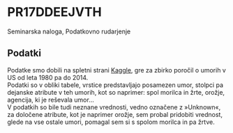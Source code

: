 # PR17DDEEJVTH
Seminarska naloga, Podatkovno rudarjenje

## Podatki

Podatke smo dobili na spletni strani [Kaggle](https://www.kaggle.com/murderaccountability/homicide-reports), gre za zbirko poročil o umorih v US od leta 1980 pa do 2014.<br/>
Podatki so v obliki tabele, vrstice predstavljajo posamezen umor, stolpci pa dejanske atribute v teh umorih, kot so naprimer: spol morilca in žrte, orožje, agencija, ki je reševala umor...<br/>
V podatkih so bile tudi neznane vrednosti, vedno označene z »Unknown«, za določene atribute, kot je naprimer orožje, sem probal pridobiti vrednost, glede na vse ostale umori, pomagal sem si s spolom morilca in pa žrtve.<br/>
<br/>


